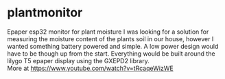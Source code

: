 # plantmonitor
Epaper esp32 monitor for plant moisture
I was looking for a solution for measuring the moisture content of the plants soil in our house, however I wanted something battery powered and simple.  A low power design would have to be though up from the start.   Everything would be built around the lilygo T5 epaper display using the GXEPD2 library.  
More at https://www.youtube.com/watch?v=tRcaqeWizWE
